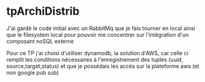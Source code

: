# tpArchiDistrib

J'ai gardé le code initial avec un RabbitMq que je fais tourner en local ainsi que le filesystem local
pour pouvoir me concentrer sur l'intégration d'un composant noSQL externe

Pour ce TP j'ai choisi d'utiliser dynamodb, la solution d'AWS, car celle ci remplit les conditions nécessaires
à l'enregistrement des tuples (uuid, source,target,status) et que je possédais les accès sur la plateforme aws (et non google pub sub)